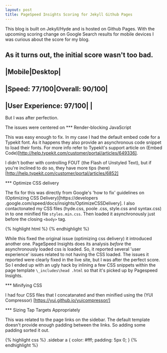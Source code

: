 ```yaml
---
layout: post
title: PageSpeed Insights Scoring for Jekyll Github Pages
---
```


This blog is built on Jekyll/Hyde and is hosted on Github Pages. With the upcoming scoring change on Google Search 
results for mobile devices I was curious about the score for my blog.

As it turns out, the initial score wasn't too bad.  
-------------------------------
|Mobile|Desktop|
-------------------------------
|Speed: 77/100|Overall: 90/100|
-------------------------------
|User Experience: 97/100|     |
-------------------------------

But I was after perfection.

The issues were centered on
*** Render-blocking JavaScript  

This was easy enough to fix.  In my case I had the default embed code for a Typekit font. As it happens they 
also provide an asynchronous code snippet to load their fonts. For more info refer to Typekit's 
support article on (Embed Code)[http://help.typekit.com/customer/portal/articles/649336].

I didn't bother with controlling FOUT (the Flash of Unstyled Text), but if you're inclined to do so, they have more 
tips (here)[http://help.typekit.com/customer/portal/articles/6852]

*** Optimize CSS delivery

The fix for this was directly from Google's 'how to fix' guidelines on (Optimizing CSS Delivery)[https://developers
.google.com/speed/docs/insights/OptimizeCSSDelivery].  I also contactonated my CSS files (hyde.css, poole
.css, style.css and syntax.css) in to one minified file `styles.min.css`. Then loaded it asynchronously just before
 the closing `<body>` tag.

{% highlight html %}
    <script>
      var cb = function() {
        var l = document.createElement('link'); l.rel = 'stylesheet';
        l.href = 'styles.min.css';
        var h = document.getElementsByTagName('head')[0]; h.parentNode.insertBefore(l, h);
      };
      var raf = requestAnimationFrame || mozRequestAnimationFrame ||
          webkitRequestAnimationFrame || msRequestAnimationFrame;
      if (raf) raf(cb);
      else window.addEventListener('load', cb);
    </script>
{% endhighlight %}

While this fixed the original issue (optimizing css delivery) it introduced another one.  PageSpeed Insights does its
 analysis *before* the asynchronously loaded css is loaded. So, it reported several 'user experience' issues related 
 to not having the CSS loaded.  The issues it reported were clearly fixed in the live site, but I was after the 
 perfect score. So I ended up with an ugly hack by inlining a few CSS snippets within the page template `\_includes\head
 .html` so that it's picked up by Pagespeed Insights.
 
*** Minifying CSS

I had four CSS files that I concatanated and then minified using the (YUI Compressor)
[https://yui.github.io/yuicompressor/]

*** Sizing Tap Targets Appropriately

This was related to the page links on the sidebar. The default template doesn't provide enough padding between the 
links. So adding some padding sorted it out.  

{% highlight css %}
.sidebar a {
    color: #fff;
    padding: 5px 0;
}
{% endhighlight %}

